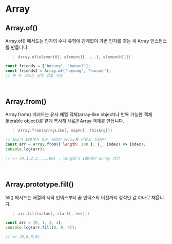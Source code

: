 # Array

## Array.of()

Array.of() 메서드는 인자의 수나 유형에 관계없이 가변 인자를 갖는 새 Array 인스턴스를 만듭니다.

> `Array.of(element0[, element1[, ...[, elementN]]])`

```js
const friends = ["hosung", "haneul"];
const friends2 = Array.of("hosung", "hanael");
// 위 두 코드는 같은 값을 가짐
```

<br/>

## Array.from()

Array.from() 메서드는 유사 배열 객체(array-like object)나 반복 가능한 객체(iterable object)를 얕게 복사해 새로운Array 객체를 만듭니다.

> `Array.from(arrayLike[, mapFn[, thisArg]])`

```js
// 요소가 100개가 있는 새로운 array를 만들고 싶으면?
const arr = Array.from({ length: 100 }, (_, index) => index);
console.log(arr);

// => [0,1,2,3,...,99] , length가 100개인 array 생성
```

<br/>

## Array.prototype.fill()

fill() 메서드는 배열의 시작 인덱스부터 끝 인덱스의 이전까지 정적인 값 하나로 채웁니다.

> `arr.fill(value[, start[, end]])`

```js
const arr = [0, 1, 2, 3];
console.log(arr.fill(0, 0, 4));

// => [0,0,0,0]
```
